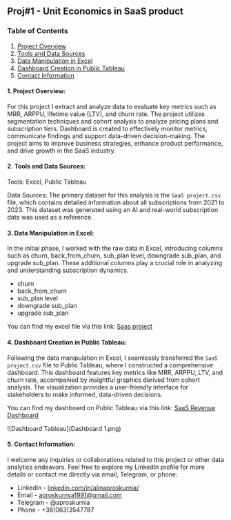 ## **Proj#1** - Unit Economics in SaaS product
### **Table of Contents**
1. [Project Overview](#project-overview)
2. [Tools and Data Sources](#Tools-and-Data-Sources)
3. [Data Manipulation in Excel](#Data-Manipulation-in-Excel)
4. [Dashboard Creation in Public Tableau](#Dashboard-Creation-in-Public-Tableau)
5. [Contact Information](#Contact-Information)

#### 1. Project Overview:
For this project I extract and analyze data to evaluate key metrics such as MRR, ARPPU, lifetime value (LTV), and churn rate. The project utilizes segmentation techniques and cohort analysis to analyze pricing plans and subscription tiers. Dashboard is created to effectively monitor metrics, communicate findings and support data-driven decision-making. The project aims to improve business strategies, enhance product performance, and drive growth in the SaaS industry.

#### 2. Tools and Data Sources:
Tools: Excel, Public Tableau

Data Sources: The primary dataset for this analysis is the `SaaS project.csv` file, which contains detailed information about all subscriptions from 2021 to 2023. This dataset was generated using an AI and real-world subscription data was used as a reference.

#### 3. Data Manipulation in Excel:
In the initial phase, I worked with the raw data in Excel, introducing columns such as churn, back_from_churn, sub_plan level, downgrade sub_plan, and upgrade sub_plan. These additional columns play a crucial role in analyzing and understanding subscription dynamics.
- churn	
- back_from_churn	
- sub_plan level 
- downgrade sub_plan 
- upgrade sub_plan

You can find my excel file via this link: [Saas project](https://docs.google.com/spreadsheets/d/1jKPZ6eCd7lKUuNDw_hbNiY35V4Rxu99cMMHf4OKPu3M/edit?usp=sharing)

#### 4. Dashboard Creation in Public Tableau:
Following the data manipulation in Excel, I seamlessly transferred the `SaaS project.csv` file to Public Tableau, where I constructed a comprehensive dashboard. This dashboard features key metrics like MRR, ARPPU, LTV, and churn rate, accompanied by insightful graphics derived from cohort analysis. The visualization provides a user-friendly interface for stakeholders to make informed, data-driven decisions.

You can find my dashboard on Public Tableau via this link: [SaaS Revenue Dashboard](https://public.tableau.com/views/SaaSRevenueDashboard/Dashboard1?:language=en-US&:display_count=n&:origin=viz_share_link)

![Dashboard Tableau](Dashboard 1.png)

#### 5. Contact Information:
I welcome any inquiries or collaborations related to this project or other data analytics endeavors. Feel free to explore my LinkedIn profile for more details or contact me directly via email, Telegram, or phone:
- LinkedIn - [linkedin.com/in/alinaproskurnia/](https://www.linkedin.com/in/alinaproskurnia/)
- Email - aproskurnya1991@gmail.com
- Telegram - @aproskurnia
- Phone - +38(063)3547787
